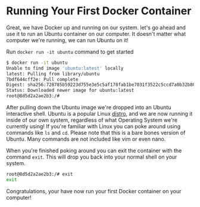 # Running Your First Docker Container

Great, we have Docker up and running on our system. let's go ahead and use it to run an Ubuntu container on our computer. It doesn't matter what computer we're running, we can run Ubuntu on it!

Run `docker run -it ubuntu` command to get started

```sh
$ docker run -it ubuntu
Unable to find image 'ubuntu:latest' locally
latest: Pulling from library/ubuntu
7bdf644cff2e: Pull complete 
Digest: sha256:728785b59223d755e3e5c5af178fab1be7031f3522c5ccd7a0b32b80d8248123
Status: Downloaded newer image for ubuntu:latest
root@8d5d2a2ae2b3:/#
```

After pulling down the Ubuntu image we're dropped into an Ubuntu interactive shell. Ubuntu is a popular Linux [distro](https://en.wikipedia.org/wiki/Linux_distribution), and we are now running it inside of our own system, regardless of what Operating System we're currently using! If you're familiar with Linux you can poke around using commands like `ls` and `cd`. Please note that this is a bare bones version of Ubuntu. Many commands are not included like vim or even nano.

When you're finished poking around you can exit the container with the command `exit`. This will drop you back into your normal shell on your system.

```sh
root@8d5d2a2ae2b3:/# exit
exit
```

Congratulations, your have now run your first Docker container on your computer!

